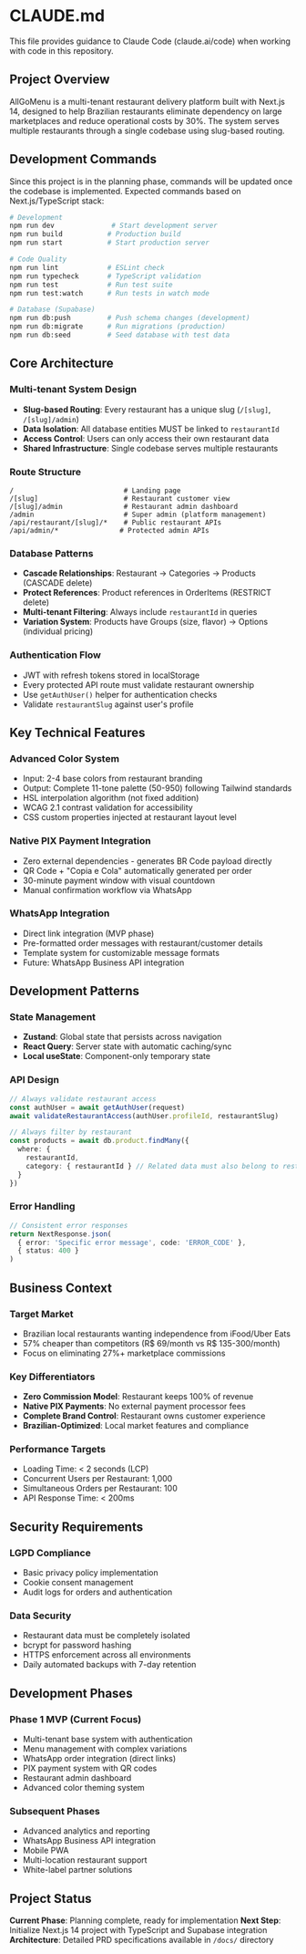 # CLAUDE.md

This file provides guidance to Claude Code (claude.ai/code) when working with code in this repository.

## Project Overview

AllGoMenu is a multi-tenant restaurant delivery platform built with Next.js 14, designed to help Brazilian restaurants eliminate dependency on large marketplaces and reduce operational costs by 30%. The system serves multiple restaurants through a single codebase using slug-based routing.

## Development Commands

Since this project is in the planning phase, commands will be updated once the codebase is implemented. Expected commands based on Next.js/TypeScript stack:

```bash
# Development
npm run dev              # Start development server
npm run build           # Production build
npm run start           # Start production server

# Code Quality
npm run lint            # ESLint check
npm run typecheck       # TypeScript validation
npm run test            # Run test suite
npm run test:watch      # Run tests in watch mode

# Database (Supabase)
npm run db:push         # Push schema changes (development)
npm run db:migrate      # Run migrations (production)
npm run db:seed         # Seed database with test data
```

## Core Architecture

### Multi-tenant System Design
- **Slug-based Routing**: Every restaurant has a unique slug (`/[slug]`, `/[slug]/admin`)
- **Data Isolation**: All database entities MUST be linked to `restaurantId`
- **Access Control**: Users can only access their own restaurant data
- **Shared Infrastructure**: Single codebase serves multiple restaurants

### Route Structure
```
/                           # Landing page
/[slug]                     # Restaurant customer view
/[slug]/admin               # Restaurant admin dashboard
/admin                      # Super admin (platform management)
/api/restaurant/[slug]/*    # Public restaurant APIs
/api/admin/*               # Protected admin APIs
```

### Database Patterns
- **Cascade Relationships**: Restaurant → Categories → Products (CASCADE delete)
- **Protect References**: Product references in OrderItems (RESTRICT delete)
- **Multi-tenant Filtering**: Always include `restaurantId` in queries
- **Variation System**: Products have Groups (size, flavor) → Options (individual pricing)

### Authentication Flow
- JWT with refresh tokens stored in localStorage
- Every protected API route must validate restaurant ownership
- Use `getAuthUser()` helper for authentication checks
- Validate `restaurantSlug` against user's profile

## Key Technical Features

### Advanced Color System
- Input: 2-4 base colors from restaurant branding
- Output: Complete 11-tone palette (50-950) following Tailwind standards
- HSL interpolation algorithm (not fixed addition)
- WCAG 2.1 contrast validation for accessibility
- CSS custom properties injected at restaurant layout level

### Native PIX Payment Integration
- Zero external dependencies - generates BR Code payload directly
- QR Code + "Copia e Cola" automatically generated per order
- 30-minute payment window with visual countdown
- Manual confirmation workflow via WhatsApp

### WhatsApp Integration
- Direct link integration (MVP phase)
- Pre-formatted order messages with restaurant/customer details
- Template system for customizable message formats
- Future: WhatsApp Business API integration

## Development Patterns

### State Management
- **Zustand**: Global state that persists across navigation
- **React Query**: Server state with automatic caching/sync
- **Local useState**: Component-only temporary state

### API Design
```typescript
// Always validate restaurant access
const authUser = await getAuthUser(request)
await validateRestaurantAccess(authUser.profileId, restaurantSlug)

// Always filter by restaurant
const products = await db.product.findMany({
  where: { 
    restaurantId,
    category: { restaurantId } // Related data must also belong to restaurant
  }
})
```

### Error Handling
```typescript
// Consistent error responses
return NextResponse.json(
  { error: 'Specific error message', code: 'ERROR_CODE' }, 
  { status: 400 }
)
```

## Business Context

### Target Market
- Brazilian local restaurants wanting independence from iFood/Uber Eats
- 57% cheaper than competitors (R$ 69/month vs R$ 135-300/month)
- Focus on eliminating 27%+ marketplace commissions

### Key Differentiators
- **Zero Commission Model**: Restaurant keeps 100% of revenue
- **Native PIX Payments**: No external payment processor fees
- **Complete Brand Control**: Restaurant owns customer experience
- **Brazilian-Optimized**: Local market features and compliance

### Performance Targets
- Loading Time: < 2 seconds (LCP)
- Concurrent Users per Restaurant: 1,000
- Simultaneous Orders per Restaurant: 100
- API Response Time: < 200ms

## Security Requirements

### LGPD Compliance
- Basic privacy policy implementation
- Cookie consent management
- Audit logs for orders and authentication

### Data Security
- Restaurant data must be completely isolated
- bcrypt for password hashing
- HTTPS enforcement across all environments
- Daily automated backups with 7-day retention

## Development Phases

### Phase 1 MVP (Current Focus)
- Multi-tenant base system with authentication
- Menu management with complex variations
- WhatsApp order integration (direct links)
- PIX payment system with QR codes
- Restaurant admin dashboard
- Advanced color theming system

### Subsequent Phases
- Advanced analytics and reporting
- WhatsApp Business API integration
- Mobile PWA
- Multi-location restaurant support
- White-label partner solutions

## Project Status

**Current Phase**: Planning complete, ready for implementation
**Next Step**: Initialize Next.js 14 project with TypeScript and Supabase integration
**Architecture**: Detailed PRD specifications available in `/docs/` directory